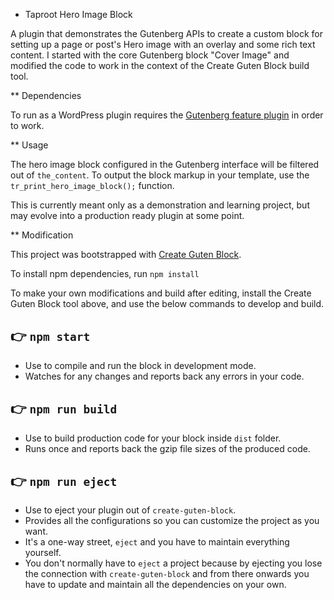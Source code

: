 * Taproot Hero Image Block

A plugin that demonstrates the Gutenberg APIs to create a custom block for setting up a page or post's Hero image with an overlay and some rich text content. I started with the core Gutenberg block "Cover Image" and modified the code to work in the context of the Create Guten Block build tool.  

** Dependencies

To run as a WordPress plugin requires the [Gutenberg feature plugin](https://github.com/WordPress/gutenberg) in order to work. 

** Usage

The hero image block configured in the Gutenberg interface will be filtered out of `the_content`. To output the block markup in your template, use the `tr_print_hero_image_block();` function. 

This is currently meant only as a demonstration and learning project, but may evolve into a production ready plugin at some point. 

** Modification

This project was bootstrapped with [Create Guten Block](https://github.com/ahmadawais/create-guten-block).

To install npm dependencies, run `npm install`

To make your own modifications and build after editing, install the Create Guten Block tool above, and use the below commands to develop and build.

## 👉  `npm start`
- Use to compile and run the block in development mode.
- Watches for any changes and reports back any errors in your code.

## 👉  `npm run build`
- Use to build production code for your block inside `dist` folder.
- Runs once and reports back the gzip file sizes of the produced code.

## 👉  `npm run eject`
- Use to eject your plugin out of `create-guten-block`.
- Provides all the configurations so you can customize the project as you want.
- It's a one-way street, `eject` and you have to maintain everything yourself.
- You don't normally have to `eject` a project because by ejecting you lose the connection with `create-guten-block` and from there onwards you have to update and maintain all the dependencies on your own.